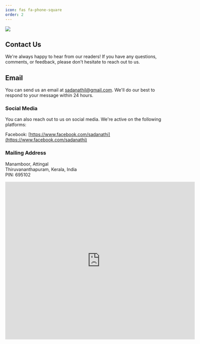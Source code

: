 ```yaml
---
icon: fas fa-phone-square
order: 2
---
```


<img src="https://ik.imagekit.io/sayxocvkst/sems/WhatsApp_Image_2023-02-10_at_10.18.32_PM.jpeg?ik-sdk-version=javascript-1.4.3&updatedAt=1676916328561">

## Contact Us
We're always happy to hear from our readers! If you have any questions, comments, or feedback, please don't hesitate to reach out to us.

## Email
You can send us an email at sadanathil@gmail.com. We'll do our best to respond to your message within 24 hours.

### Social Media
You can also reach out to us on social media. We're active on the following platforms:

Facebook: [https://www.facebook.com/sadanathi](https://www.facebook.com/sadanathi)

### Mailing Address

Manamboor, Attingal\
Thiruvananthapuram, Kerala, India\
PIN: 695102


<div class="mapouter"><div class="gmap_canvas"><iframe width="600" height="500" id="gmap_canvas" src="https://maps.google.com/maps?q=sadanathil%20&t=&z=13&ie=UTF8&iwloc=&output=embed" frameborder="0" scrolling="no" marginheight="0" marginwidth="0"></iframe><a href="https://123movies-to.org">123movies</a><br><style>.mapouter{position:relative;text-align:right;height:500px;width:600px;}</style><a href="https://www.embedgooglemap.net">map widget for website</a><style>.gmap_canvas {overflow:hidden;background:none!important;height:500px;width:600px;}</style></div></div>